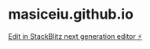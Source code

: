 # masiceiu.github.io

[Edit in StackBlitz next generation editor ⚡️](https://stackblitz.com/~/github.com/masiceiu/masiceiu.github.io)